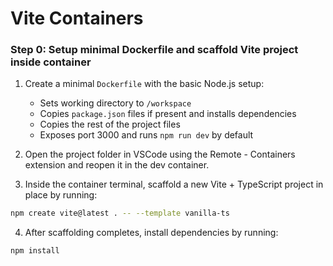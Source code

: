# Vite Containers

### Step 0: Setup minimal Dockerfile and scaffold Vite project inside container

1. Create a minimal `Dockerfile` with the basic Node.js setup:
   - Sets working directory to `/workspace`
   - Copies `package.json` files if present and installs dependencies
   - Copies the rest of the project files
   - Exposes port 3000 and runs `npm run dev` by default

2. Open the project folder in VSCode using the Remote - Containers extension and reopen it in the dev container.

3. Inside the container terminal, scaffold a new Vite + TypeScript project in place by running:
```bash
npm create vite@latest . -- --template vanilla-ts
```

4. After scaffolding completes, install dependencies by running:
```bash
npm install
```